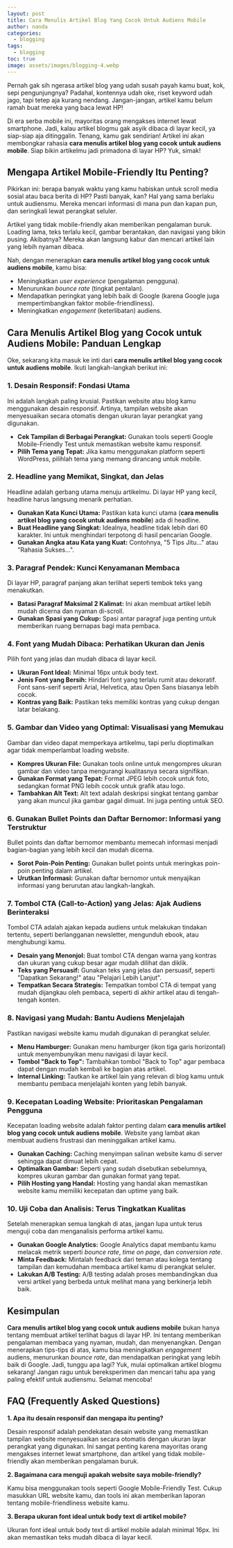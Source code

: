 ```yaml
---
layout: post
title: Cara Menulis Artikel Blog Yang Cocok Untuk Audiens Mobile
author: nanda
categories:
  - blogging
tags:
  - blogging
toc: true
image: assets/images/blogging-4.webp
---
```



Pernah gak sih ngerasa artikel blog yang udah susah payah kamu buat, kok, sepi pengunjungnya? Padahal, kontennya udah oke, riset keyword udah jago, tapi tetep aja kurang nendang. Jangan-jangan, artikel kamu belum ramah buat mereka yang baca lewat HP!

Di era serba mobile ini, mayoritas orang mengakses internet lewat smartphone. Jadi, kalau artikel blogmu gak asyik dibaca di layar kecil, ya siap-siap aja ditinggalin. Tenang, kamu gak sendirian! Artikel ini akan membongkar rahasia **cara menulis artikel blog yang cocok untuk audiens mobile**. Siap bikin artikelmu jadi primadona di layar HP? Yuk, simak!

## Mengapa Artikel Mobile-Friendly Itu Penting?

Pikirkan ini: berapa banyak waktu yang kamu habiskan untuk scroll media sosial atau baca berita di HP? Pasti banyak, kan? Hal yang sama berlaku untuk audiensmu. Mereka mencari informasi di mana pun dan kapan pun, dan seringkali lewat perangkat seluler.

Artikel yang tidak mobile-friendly akan memberikan pengalaman buruk. Loading lama, teks terlalu kecil, gambar berantakan, dan navigasi yang bikin pusing. Akibatnya? Mereka akan langsung kabur dan mencari artikel lain yang lebih nyaman dibaca.

Nah, dengan menerapkan **cara menulis artikel blog yang cocok untuk audiens mobile**, kamu bisa:

- Meningkatkan _user experience_ (pengalaman pengguna).
- Menurunkan _bounce rate_ (tingkat pentalan).
- Mendapatkan peringkat yang lebih baik di Google (karena Google juga mempertimbangkan faktor mobile-friendliness).
- Meningkatkan _engagement_ (keterlibatan) audiens.

## Cara Menulis Artikel Blog yang Cocok untuk Audiens Mobile: Panduan Lengkap

Oke, sekarang kita masuk ke inti dari **cara menulis artikel blog yang cocok untuk audiens mobile**. Ikuti langkah-langkah berikut ini:

### 1\. Desain Responsif: Fondasi Utama

Ini adalah langkah paling krusial. Pastikan website atau blog kamu menggunakan desain responsif. Artinya, tampilan website akan menyesuaikan secara otomatis dengan ukuran layar perangkat yang digunakan.

- **Cek Tampilan di Berbagai Perangkat:** Gunakan tools seperti Google Mobile-Friendly Test untuk memastikan website kamu responsif.
- **Pilih Tema yang Tepat:** Jika kamu menggunakan platform seperti WordPress, pilihlah tema yang memang dirancang untuk mobile.

### 2\. Headline yang Memikat, Singkat, dan Jelas

Headline adalah gerbang utama menuju artikelmu. Di layar HP yang kecil, headline harus langsung menarik perhatian.

- **Gunakan Kata Kunci Utama:** Pastikan kata kunci utama (**cara menulis artikel blog yang cocok untuk audiens mobile**) ada di headline.
- **Buat Headline yang Singkat:** Idealnya, headline tidak lebih dari 60 karakter. Ini untuk menghindari terpotong di hasil pencarian Google.
- **Gunakan Angka atau Kata yang Kuat:** Contohnya, "5 Tips Jitu..." atau "Rahasia Sukses...".

### 3\. Paragraf Pendek: Kunci Kenyamanan Membaca

Di layar HP, paragraf panjang akan terlihat seperti tembok teks yang menakutkan.

- **Batasi Paragraf Maksimal 2 Kalimat:** Ini akan membuat artikel lebih mudah dicerna dan nyaman di-scroll.
- **Gunakan Spasi yang Cukup:** Spasi antar paragraf juga penting untuk memberikan ruang bernapas bagi mata pembaca.

### 4\. Font yang Mudah Dibaca: Perhatikan Ukuran dan Jenis

Pilih font yang jelas dan mudah dibaca di layar kecil.

- **Ukuran Font Ideal:** Minimal 16px untuk body text.
- **Jenis Font yang Bersih:** Hindari font yang terlalu rumit atau dekoratif. Font sans-serif seperti Arial, Helvetica, atau Open Sans biasanya lebih cocok.
- **Kontras yang Baik:** Pastikan teks memiliki kontras yang cukup dengan latar belakang.

### 5\. Gambar dan Video yang Optimal: Visualisasi yang Memukau

Gambar dan video dapat memperkaya artikelmu, tapi perlu dioptimalkan agar tidak memperlambat loading website.

- **Kompres Ukuran File:** Gunakan tools online untuk mengompres ukuran gambar dan video tanpa mengurangi kualitasnya secara signifikan.
- **Gunakan Format yang Tepat:** Format JPEG lebih cocok untuk foto, sedangkan format PNG lebih cocok untuk grafik atau logo.
- **Tambahkan Alt Text:** Alt text adalah deskripsi singkat tentang gambar yang akan muncul jika gambar gagal dimuat. Ini juga penting untuk SEO.

### 6\. Gunakan Bullet Points dan Daftar Bernomor: Informasi yang Terstruktur

Bullet points dan daftar bernomor membantu memecah informasi menjadi bagian-bagian yang lebih kecil dan mudah dicerna.

- **Sorot Poin-Poin Penting:** Gunakan bullet points untuk meringkas poin-poin penting dalam artikel.
- **Urutkan Informasi:** Gunakan daftar bernomor untuk menyajikan informasi yang berurutan atau langkah-langkah.

### 7\. Tombol CTA (Call-to-Action) yang Jelas: Ajak Audiens Berinteraksi

Tombol CTA adalah ajakan kepada audiens untuk melakukan tindakan tertentu, seperti berlangganan newsletter, mengunduh ebook, atau menghubungi kamu.

- **Desain yang Menonjol:** Buat tombol CTA dengan warna yang kontras dan ukuran yang cukup besar agar mudah dilihat dan diklik.
- **Teks yang Persuasif:** Gunakan teks yang jelas dan persuasif, seperti "Dapatkan Sekarang!" atau "Pelajari Lebih Lanjut".
- **Tempatkan Secara Strategis:** Tempatkan tombol CTA di tempat yang mudah dijangkau oleh pembaca, seperti di akhir artikel atau di tengah-tengah konten.

### 8\. Navigasi yang Mudah: Bantu Audiens Menjelajah

Pastikan navigasi website kamu mudah digunakan di perangkat seluler.

- **Menu Hamburger:** Gunakan menu hamburger (ikon tiga garis horizontal) untuk menyembunyikan menu navigasi di layar kecil.
- **Tombol "Back to Top":** Tambahkan tombol "Back to Top" agar pembaca dapat dengan mudah kembali ke bagian atas artikel.
- **Internal Linking:** Tautkan ke artikel lain yang relevan di blog kamu untuk membantu pembaca menjelajahi konten yang lebih banyak.

### 9\. Kecepatan Loading Website: Prioritaskan Pengalaman Pengguna

Kecepatan loading website adalah faktor penting dalam **cara menulis artikel blog yang cocok untuk audiens mobile**. Website yang lambat akan membuat audiens frustrasi dan meninggalkan artikel kamu.

- **Gunakan Caching:** Caching menyimpan salinan website kamu di server sehingga dapat dimuat lebih cepat.
- **Optimalkan Gambar:** Seperti yang sudah disebutkan sebelumnya, kompres ukuran gambar dan gunakan format yang tepat.
- **Pilih Hosting yang Handal:** Hosting yang handal akan memastikan website kamu memiliki kecepatan dan uptime yang baik.

### 10\. Uji Coba dan Analisis: Terus Tingkatkan Kualitas

Setelah menerapkan semua langkah di atas, jangan lupa untuk terus menguji coba dan menganalisis performa artikel kamu.

- **Gunakan Google Analytics:** Google Analytics dapat membantu kamu melacak metrik seperti _bounce rate_, _time on page_, dan _conversion rate_.
- **Minta Feedback:** Mintalah feedback dari teman atau kolega tentang tampilan dan kemudahan membaca artikel kamu di perangkat seluler.
- **Lakukan A/B Testing:** A/B testing adalah proses membandingkan dua versi artikel yang berbeda untuk melihat mana yang berkinerja lebih baik.

## Kesimpulan

**Cara menulis artikel blog yang cocok untuk audiens mobile** bukan hanya tentang membuat artikel terlihat bagus di layar HP. Ini tentang memberikan pengalaman membaca yang nyaman, mudah, dan menyenangkan. Dengan menerapkan tips-tips di atas, kamu bisa meningkatkan _engagement_ audiens, menurunkan _bounce rate_, dan mendapatkan peringkat yang lebih baik di Google. Jadi, tunggu apa lagi? Yuk, mulai optimalkan artikel blogmu sekarang! Jangan ragu untuk bereksperimen dan mencari tahu apa yang paling efektif untuk audiensmu. Selamat mencoba!

## FAQ (Frequently Asked Questions)

**1\. Apa itu desain responsif dan mengapa itu penting?**

Desain responsif adalah pendekatan desain website yang memastikan tampilan website menyesuaikan secara otomatis dengan ukuran layar perangkat yang digunakan. Ini sangat penting karena mayoritas orang mengakses internet lewat smartphone, dan artikel yang tidak mobile-friendly akan memberikan pengalaman buruk.

**2\. Bagaimana cara menguji apakah website saya mobile-friendly?**

Kamu bisa menggunakan tools seperti Google Mobile-Friendly Test. Cukup masukkan URL website kamu, dan tools ini akan memberikan laporan tentang mobile-friendliness website kamu.

**3\. Berapa ukuran font ideal untuk body text di artikel mobile?**

Ukuran font ideal untuk body text di artikel mobile adalah minimal 16px. Ini akan memastikan teks mudah dibaca di layar kecil.

